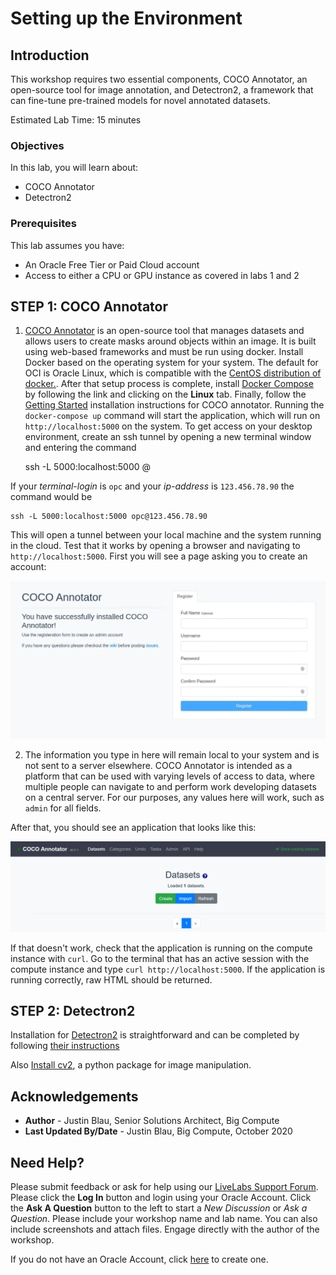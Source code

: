 # Setting up the Environment

## Introduction
This workshop requires two essential components, COCO Annotator, an open-source tool for image annotation, and Detectron2, a framework that can fine-tune pre-trained models for novel annotated datasets.

Estimated Lab Time:  15 minutes

### Objectives
In this lab, you will learn about:
* COCO Annotator
* Detectron2

### Prerequisites

This lab assumes you have:
- An Oracle Free Tier or Paid Cloud account
- Access to either a CPU or GPU instance as covered in labs 1 and 2

## **STEP 1**: COCO Annotator

1. [COCO Annotator](https://github.com/jsbroks/coco-annotator) is an open-source tool that manages datasets and allows users to create masks around objects within an image. It is built using web-based frameworks and must be run using docker. Install Docker based on the operating system for your system. The default for OCI is Oracle Linux, which is compatible with the [CentOS distribution of docker.](https://docs.docker.com/engine/install/centos/). After that setup process is complete, install [Docker Compose](https://docs.docker.com/compose/install/) by following the link and clicking on the **Linux** tab. Finally, follow the [Getting Started](https://github.com/jsbroks/coco-annotator/wiki/Getting-Started) installation instructions for COCO annotator. Running the `docker-compose up` command will start the application, which will run on `http://localhost:5000` on the system. To get access on your desktop environment, create an ssh tunnel by opening a new terminal window and entering the command 

	ssh -L 5000:localhost:5000 <terminal-login>@<ip-address>  

If your *terminal-login* is `opc` and your *ip-address* is `123.456.78.90` the command would be

	ssh -L 5000:localhost:5000 opc@123.456.78.90

This will open a tunnel between your local machine and the system running in the cloud. Test that it works by opening a browser and navigating to `http://localhost:5000`. First you will see a page asking you to create an account:

![COCO Annotator create user](images/coco-create-user.png)

2. The information you type in here will remain local to your system and is not sent to a server elsewhere. COCO Annotator is intended as a platform that can be used with varying levels of access to data, where multiple people can navigate to and perform work developing datasets on a central server. For our purposes, any values here will work, such as `admin` for all fields.

After that, you should see an application that looks like this:

![COCO Annotator homepage](images/coco-annotator-1.png)

If that doesn't work, check that the application is running on the compute instance with `curl`. Go to the terminal that has an active session with the compute instance and type `curl http://localhost:5000`. If the application is running correctly, raw HTML should be returned.

## **STEP 2**: Detectron2 

Installation for [Detectron2](https://github.com/facebookresearch/detectron2) is straightforward and can be completed by following [their instructions](https://detectron2.readthedocs.io/tutorials/install.html)

Also [Install cv2](https://pypi.org/project/opencv-python/), a python package for image manipulation.

## Acknowledgements
* **Author** - Justin Blau, Senior Solutions Architect, Big Compute
* **Last Updated By/Date** - Justin Blau, Big Compute, October 2020

## Need Help?
Please submit feedback or ask for help using our [LiveLabs Support Forum](https://community.oracle.com/tech/developers/categories/artificialintelligence). Please click the **Log In** button and login using your Oracle Account. Click the **Ask A Question** button to the left to start a *New Discussion* or *Ask a Question*.  Please include your workshop name and lab name.  You can also include screenshots and attach files.  Engage directly with the author of the workshop.

If you do not have an Oracle Account, click [here](https://profile.oracle.com/myprofile/account/create-account.jspx) to create one.
